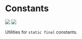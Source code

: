 # Constants

[![](https://img.shields.io/badge/License-MPL--2.0-blue)](./LICENSE "Project license: MPL-2.0")
[![](https://img.shields.io/badge/Java-11-orange)](# "This project targets Java 11")

Utilities for `static final` constants. 
